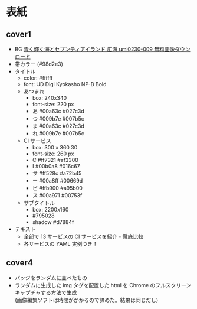 # 表紙


## cover1

* BG
  [青く輝く海とセブンティアイランド 広海 umi0230-009 無料画像ダウンロード](https://pro-foto.jp/free/product_dl.php/cPath/21_25_33/products_id/4812)
* 帯カラー (#98d2e3)
* タイトル
  * color: #ffffff
  * font: UD Digi Kyokasho NP-B Bold
  * あつまれ
    * box: 240x340
    * font-size: 220 px
    * あ #00a63c #027c3d
    * つ #009b7e #007b5c
    * ま #00a63c #027c3d
    * れ #009b7e #007b5c
  * CI サービス
    * box: 300 x 360 30
    * font-size: 260 px
    * C #ff7321 #af3300
    * I #00b0a8 #016c67
    * サ #ff528c #a72b45
    * ー #00a8ff #00669d
    * ビ #ffb900 #a95b00
    * ス #00a971 #00753f
  * サブタイトル
    * box: 2200x160
    * #795028
    * shadow #d7884f
* テキスト
  * 全部で 13 サービスの CI サービスを紹介・徹底比較
  * 各サービスの YAML 実例つき！

## cover4

* バッジをランダムに並べたもの
* ランダムに生成した img タグを配置した html を Chrome のフルスクリーンキャプチャする方法で生成  
(画像編集ソフトは時間がかかるので諦めた。結果は同じだし)
